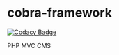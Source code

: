 # cobra-framework

[![Codacy Badge](https://api.codacy.com/project/badge/Grade/d022f2b60fbd4d07825398c3b92c73be)](https://app.codacy.com/app/webmaster_11/cobra-framework?utm_source=github.com&utm_medium=referral&utm_content=phpfyi/cobra-framework&utm_campaign=Badge_Grade_Dashboard)

PHP MVC CMS
